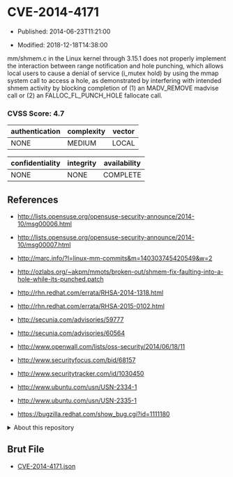 # CVE-2014-4171

- Published: 2014-06-23T11:21:00

- Modified: 2018-12-18T14:38:00

mm/shmem.c in the Linux kernel through 3.15.1 does not properly implement the interaction between range notification and hole punching, which allows local users to cause a denial of service (i_mutex hold) by using the mmap system call to access a hole, as demonstrated by interfering with intended shmem activity by blocking completion of (1) an MADV_REMOVE madvise call or (2) an FALLOC_FL_PUNCH_HOLE fallocate call.

### CVSS Score: **4.7**

| authentication | complexity | vector |
| --- | --- | --- |
| NONE | MEDIUM | LOCAL |

| confidentiality | integrity | availability |
| --- | --- | --- |
| NONE | NONE | COMPLETE |

## References

* http://lists.opensuse.org/opensuse-security-announce/2014-10/msg00006.html

* http://lists.opensuse.org/opensuse-security-announce/2014-10/msg00007.html

* http://marc.info/?l=linux-mm-commits&m=140303745420549&w=2

* http://ozlabs.org/~akpm/mmots/broken-out/shmem-fix-faulting-into-a-hole-while-its-punched.patch

* http://rhn.redhat.com/errata/RHSA-2014-1318.html

* http://rhn.redhat.com/errata/RHSA-2015-0102.html

* http://secunia.com/advisories/59777

* http://secunia.com/advisories/60564

* http://www.openwall.com/lists/oss-security/2014/06/18/11

* http://www.securityfocus.com/bid/68157

* http://www.securitytracker.com/id/1030450

* http://www.ubuntu.com/usn/USN-2334-1

* http://www.ubuntu.com/usn/USN-2335-1

* https://bugzilla.redhat.com/show_bug.cgi?id=1111180

<details>
<summary>About this repository</summary> 

  This repository is part of the project [Live Hack CVE](https://github.com/Live-Hack-CVE). Main website can be found [www.live-hack.org](https://www.live-hack.org) 
  
  Made by [Sn0wAlice](https://github.com/Sn0wAlice) for the people that care about security and need to have a feed of the latest CVEs. Hope you enjoy it, don't forget to star the repo and follow me on [Twitter](https://twitter.com/Sn0wAlice) and [Github](https://github.com/Sn0wAlice). And that is my [personnal website](https://www.alice-snow.me/)

  - [Home Page](https://github.com/Live-Hack-CVE)
  - [Framework](https://github.com/Live-Hack-CVE/cve-framework)
  - [CVE database](https://github.com/Live-Hack-CVE/full_database)
  - [Changelog](https://github.com/Live-Hack-CVE/Changelog)
</details>

## Brut File

* [CVE-2014-4171.json](https://raw.githubusercontent.com/Live-Hack-CVE/full_database/main/cves/2014/CVE-2014-4171.json)

